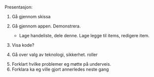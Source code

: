 Presentasjon:
1. Gå gjennom skissa

2. Gå gjennom appen. Demonstrera.
	- Lage handeliste, dele denne. Lage legge til items, redigere item.

3. Visa kode?
4. Gå over valg av teknologi, sikkerhet. roller

<!-- Egenvurdering -->
5. Forklart hvilke problemer eg møtte på underveis.
6. Forklara ka eg ville gjort annerledes neste gang

